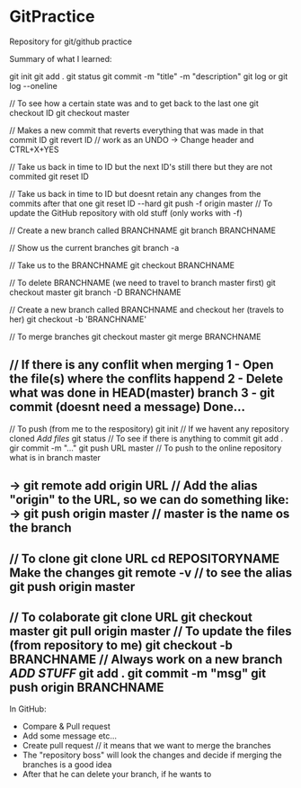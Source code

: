 # GitPractice
 Repository for git/github practice

 Summary of what I learned:

git init
git add .
git status
git commit -m "title" -m "description"
git log or git log --oneline

// To see how a certain state was and to get back to the last one
git checkout ID
git checkout master

// Makes a new commit that reverts everything that was made in that commit ID
git revert ID // work as an UNDO
-> Change header and CTRL+X+YES 

// Take us back in time to ID but the next ID's still there but they are not commited
git reset ID

// Take us back in time to ID but doesnt retain any changes from the commits after that one
git reset ID --hard
git push -f origin master // To update the GitHub repository with old stuff (only works with -f)

// Create a new branch called BRANCHNAME
git branch BRANCHNAME

// Show us the current branches
git branch -a 

// Take us to the BRANCHNAME
git checkout BRANCHNAME

// To delete BRANCHNAME (we need to travel to branch master first)
git checkout master
git branch -D BRANCHNAME

// Create a new branch called BRANCHNAME and checkout her (travels to her)
git checkout -b 'BRANCHNAME'

// To merge branches
git checkout master
git merge BRANCHNAME

// If there is any conflit when merging
1 - Open the file(s) where the conflits happend
2 - Delete what was done in HEAD(master) branch 
3 - git commit (doesnt need a message)
Done...
----------------------
// To push (from me to the respository)
git init // If we havent any repository cloned
*Add files*
git status // To see if there is anything to commit
git add .
gir commit -m "..."
git push URL master // To push to the online repository what is in branch master

-> git remote add origin URL // Add the alias "origin" to the URL, so we can do something like:
-> git push origin master // master is the name os the branch 
-----------------------
// To clone 
git clone URL
cd REPOSITORYNAME
**Make the changes**
git remote -v // to see the alias
git push origin master
-----------------------
// To colaborate
git clone URL
git checkout master
git pull origin master // To update the files (from repository to me)
git checkout -b BRANCHNAME // Always work on a new branch
*ADD STUFF*
git add .
git commit -m "msg"
git push origin BRANCHNAME
-----------------------
In GitHub:
 - Compare & Pull request
 - Add some message etc...
 - Create pull request // it means that we want to merge the branches
 - The "repository boss" will look the changes and decide if merging the branches is a good idea
 - After that he can delete your branch, if he wants to
